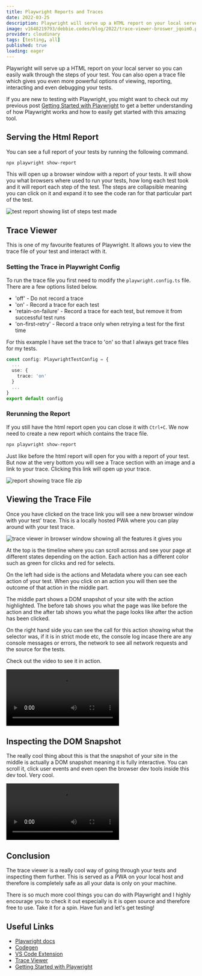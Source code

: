 ```yaml
---
title: Playwright Reports and Traces
date: 2022-03-25
description: Playwright will serve up a HTML report on your local server so you can easily walk through the steps of your test. You can also open a trace file which gives you even more powerful options of viewing, reporting, interacting and even debugging your tests.
image: v1648219793/debbie.codes/blog/2022/trace-viewer-broswer_jqoim0.png
provider: cloudinary
tags: [testing, all]
published: true
loading: eager
---
```


Playwright will serve up a HTML report on your local server so you can easily walk through the steps of your test. You can also open a trace file which gives you even more powerful options of viewing, reporting, interacting and even debugging your tests.

If you are new to testing with Playwright, you might want to check out my previous post [Getting Started with Playwright](https://debbie.codes/blog/getting-started-with-playwright-testing) to get a better understanding of how Playwright works and how to easily get started with this amazing tool.

## Serving the Html Report

You can see a full report of your tests by running the following command.

```bash
npx playwright show-report
```

This will open up a browser window with a report of your tests. It will show you what browsers where used to run your tests, how long each test took and it will report each step of the test. The steps are collapsible meaning you can click on it and expand it to see the code ran for that particular part of the test.

![test report showing list of steps test made](https://res.cloudinary.com/debsobrien/image/upload/f_auto,q_auto/v1648215659/debbie.codes/blog/2022/test-report_dio73s.png)

## Trace Viewer

This is one of my favourite features of Playwright. It allows you to view the trace file of your test and interact with it.

### Setting the Trace in Playwright Config

To run the trace file you first need to modify the `playwright.config.ts` file. There are a few options listed below.

- 'off' - Do not record a trace
- 'on' - Record a trace for each test
- 'retain-on-failure' - Record a trace for each test, but remove it from successful test runs
- 'on-first-retry' - Record a trace only when retrying a test for the first time

For this example I have set the trace to 'on' so that I always get trace files for my tests.

```ts
const config: PlaywrightTestConfig = {
  ...
  use: {
    trace: 'on'
  }
  ...
}
export default config
```

### Rerunning the Report

If you still have the html report open you can close it with `Ctrl+C`. We now need to create a new report which contains the trace file.

```bash
npx playwright show-report
```

Just like before the html report will open for you with a report of your test. But now at the very bottom you will see a Trace section with an image and a link to your trace. Clicking this link will open up your trace.

![report showing trace file zip](https://res.cloudinary.com/debsobrien/image/upload/f_auto,q_auto/v1648220070/debbie.codes/blog/2022/trace-viewer-zip_ebyd2q.png)

## Viewing the Trace File

Once you have clicked on the trace link you will see a new browser window with your test' trace. This is a locally hosted PWA where you can play around with your test trace.

![trace viewer in browser window showing all the features it gives you](https://res.cloudinary.com/debsobrien/image/upload/f_auto,q_auto/v1648219793/debbie.codes/blog/2022/trace-viewer-broswer_jqoim0.png)

At the top is the timeline where you can scroll across and see your page at different states depending on the action. Each action has a different color such as green for clicks and red for selects.

On the left had side is the actions and Metadata where you can see each action of your test. When you click on an action you will then see the outcome of that action in the middle part.

The middle part shows a DOM snapshot of your site with the action highlighted. The before tab shows you what the page was like before the action and the after tab shows you what the page looks like after the action has been clicked.

On the right hand side you can see the call for this action showing what the selector was, if it is in strict mode etc, the console log incase there are any console messages or errors, the network to see all network requests and the source for the tests.

Check out the video to see it in action.

<!-- <a href="https://res.cloudinary.com/debsobrien/video/upload/f_auto,q_auto/v1648220640/debbie.codes/blog/2022/playwright-trace-viewer_kx8uws.mp4" title="video showing trace viewer"><img src="https://res.cloudinary.com/debsobrien/image/upload/f_auto,q_auto/v1648220818/debbie.codes/blog/2022/trace-viewer-play_2x_xydmoo.png" alt="Video showing trace viewer /></a> -->

<video width="auto" height="auto" controls>
  <source src="https://res.cloudinary.com/debsobrien/video/upload/f_auto,q_auto/v1648220640/debbie.codes/blog/2022/playwright-trace-viewer_kx8uws.mp4" type="video/mp4">
  <source src="https://res.cloudinary.com/debsobrien/video/upload/f_auto,q_auto/v1648220640/debbie.codes/blog/2022/playwright-trace-viewer_kx8uws.ogg" type="video/ogg">
Your browser does not support the video tag.
</video>

## Inspecting the DOM Snapshot

The really cool thing about this is that the snapshot of your site in the middle is actually a DOM snapshot meaning it is fully interactive. You can scroll it, click user events and even open the browser dev tools inside this dev tool. Very cool.

<!-- <a href="https://res.cloudinary.com/debsobrien/video/upload/f_auto,q_auto/v1648220649/debbie.codes/blog/2022/playwright-trace-inspect_wvfjb9.mp4" title="video showing trace viewer inspecting dev tools"><img src="https://res.cloudinary.com/debsobrien/image/upload/f_auto,q_auto/v1648220924/debbie.codes/blog/2022/trace-viewer-inspect-play_2x_scmhm4.png" alt="Video showing trace viewer inspecting dev tools" /></a> -->

<video width="auto" height="auto" controls>
  <source src="https://res.cloudinary.com/debsobrien/video/upload/f_auto,q_auto/v1648220649/debbie.codes/blog/2022/playwright-trace-inspect_wvfjb9.mp4" type="video/mp4">
  <source src="https://res.cloudinary.com/debsobrien/video/upload/f_auto,q_auto/v1648220649/debbie.codes/blog/2022/playwright-trace-inspect_wvfjb9.ogg" type="video/ogg">
Your browser does not support the video tag.
</video>

## Conclusion

The trace viewer is a really cool way of going through your tests and inspecting them further. This is served as a PWA on your local host and therefore is completely safe as all your data is only on your machine.

There is so much more cool things you can do with Playwright and I highly encourage you to check it out especially is it is open source and therefore free to use. Take it for a spin. Have fun and let's get testing!

## Useful Links

- [Playwright docs](https://playwright.dev/)
- [Codegen](https://playwright.dev/docs/cli#generate-code)
- [VS Code Extension](https://marketplace.visualstudio.com/items?itemName=ms-playwright.playwright)
- [Trace Viewer](https://playwright.dev/docs/trace-viewer)
- [Getting Started with Playwright](https://debbie.codes/blog/getting-started-with-playwright-testing)
